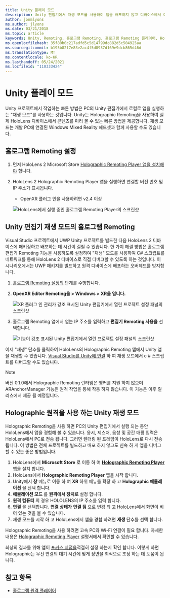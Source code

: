 ```yaml
---
title: Unity 플레이 모드
description: Unity 편집기에서 재생 모드를 사용하여 앱을 배포하지 않고 디바이스에서 애플리케이션 변경 내용을 미리 보는 방법을 알아봅니다.
author: jonmlyons
ms.author: jlyons
ms.date: 03/21/2018
ms.topic: article
keywords: Unity, Remoting, 홀로그램 Remoting, 홀로그램 Remoting 플레이어, HoloLens, 혼합 현실 헤드셋, windows mixed reality 헤드셋, 가상 현실 헤드셋, Unity 재생 모드
ms.openlocfilehash: 35f80b0c217adfd5c5d14799dc882d5c504925aa
ms.sourcegitcommit: b195b82f7e83e2ac4f5d8937d169e9dcb865d46d
ms.translationtype: MT
ms.contentlocale: ko-KR
ms.lasthandoff: 05/24/2021
ms.locfileid: "110333424"
---
```

# <a name="unity-play-mode"></a>Unity 플레이 모드

Unity 프로젝트에서 작업하는 빠른 방법은 PC의 Unity 편집기에서 로컬로 앱을 실행하는 "재생 모드"를 사용하는 것입니다. Unity는 Holographic Remoting을 사용하여 실제 HoloLens 디바이스에서 콘텐츠를 미리 볼 수 있는 빠른 방법을 제공합니다. 재생 모드는 개발 PC에 연결된 Windows Mixed Reality 헤드셋과 함께 사용할 수도 있습니다.

## <a name="holographic-remoting-setup"></a>홀로그램 Remoting 설정

1. 먼저 HoloLens 2 Microsoft Store [Holographic Remoting Player 앱을 설치해야](https://www.microsoft.com/store/productId/9NBLGGH4SV40) 합니다.
2. HoloLens 2 Holographic Remoting Player 앱을 실행하면 연결할 버전 번호 및 IP 주소가 표시됩니다.
    * OpenXR 플러그 인을 사용하려면 v2.4 이상

    ![HoloLens에서 실행 중인 홀로그램 Remoting Player의 스크린샷](images/openxr-features-img-01.png)

## <a name="holographic-remoting-in-unity-editor-play-mode"></a>Unity 편집기 재생 모드의 홀로그램 Remoting

Visual Studio 프로젝트에서 UWP Unity 프로젝트를 빌드한 다음 HoloLens 2 디바이스에 패키징하고 배포하는 데 시간이 걸릴 수 있습니다. 한 가지 해결 방법은 홀로그램 편집기 Remoting 기능을 사용하도록 설정하여 "재생" 모드를 사용하여 C# 스크립트를 네트워크를 통해 HoloLens 2 디바이스로 직접 디버그할 수 있도록 하는 것입니다. 이 시나리오에서는 UWP 패키지를 빌드하고 원격 디바이스에 배포하는 오버헤드를 방지합니다.

1. [홀로그램 Remoting 설정의](#holographic-remoting-setup) 단계를 수행합니다.
2. **OpenXR Editor Remoting을 > Windows > XR을 엽니다.**

    ![XR 플러그 인 관리가 강조 표시된 Unity 편집기에서 열린 프로젝트 설정 패널의 스크린샷](images/openxr-features-img-02.png)

3. 홀로그램 Remoting 앱에서 얻는 IP 주소를 입력하고 **편집기 Remoting 사용을** 선택합니다.

    ![기능이 강조 표시된 Unity 편집기에서 열린 프로젝트 설정 패널의 스크린샷](images/openxr-features-img-03.png)

이제 "재생" 단추를 클릭하여 HoloLens의 Holographic Remoting 앱에서 Unity 앱을 재생할 수 있습니다. [Visual Studio를 Unity에 연결](/visualstudio/gamedev/unity/get-started/using-visual-studio-tools-for-unity?pivots=windows) 하 여 재생 모드에서 c # 스크립트를 디버그할 수도 있습니다.

> [!NOTE]
> 버전 0.1.0에서 Holographic Remoting 런타임은 앵커를 지원 하지 않으며 ARAnchorManager 기능은 원격 작업을 통해 작동 하지 않습니다.  이 기능은 이후 릴리스에서 제공 될 예정입니다.

## <a name="unity-play-mode-with-holographic-remoting"></a>Holographic 원격을 사용 하는 Unity 재생 모드

Holographic Remoting을 사용 하면 PC의 Unity 편집기에서 실행 되는 동안 HoloLens에서 앱을 경험해 볼 수 있습니다. 응시, 제스처, 음성 및 공간 매핑 입력은 HoloLens에서 PC로 전송 됩니다. 그러면 렌더링 된 프레임이 HoloLens로 다시 전송 됩니다. 이 방법은 전체 프로젝트를 빌드하고 배포 하지 않고도 신속 하 게 앱을 디버그할 수 있는 좋은 방법입니다.
1. HoloLens에서 **Microsoft Store** 로 이동 하 여 **[Holographic Remoting Player](https://www.microsoft.com/store/p/holographic-remoting-player/9nblggh4sv40)** 앱을 설치 합니다.
2. HoloLens에서 **Holographic Remoting Player** 앱을 시작 합니다.
3. Unity에서 **창** 메뉴로 이동 하 여 **XR** 하위 메뉴를 확장 하 고 **Holographic 에뮬레이션** 을 선택 합니다.
4. **에뮬레이션 모드** 를 **원격에서 장치로** 설정 합니다.
5. **원격 컴퓨터** 의 경우 HOLOLENS의 IP 주소를 입력 합니다.
6. **연결** 을 선택합니다. **연결 상태가** **연결 됨** 으로 변경 되 고 HoloLens에서 화면이 비어 있는 것을 볼 수 있습니다.
7. 재생 모드를 시작 하 고 HoloLens에서 앱을 경험 하려면 **재생** 단추를 선택 합니다.

Holographic Remoting을 사용 하려면 고속 PC와 Wi-Fi 연결이 필요 합니다. 자세한 내용은 [Holographic Remoting Player](../platform-capabilities-and-apis/holographic-remoting-player.md) 설명서에서 확인할 수 있습니다.

최상의 결과를 위해 앱이 [포커스 지점을](focus-point-in-unity.md)적절히 설정 하는지 확인 합니다. 이렇게 하면 Holographic는 무선 연결의 대기 시간에 맞게 장면을 최적으로 조정 하는 데 도움이 됩니다.

## <a name="see-also"></a>참고 항목
* [홀로그램 원격 플레이어](../platform-capabilities-and-apis/holographic-remoting-player.md)
